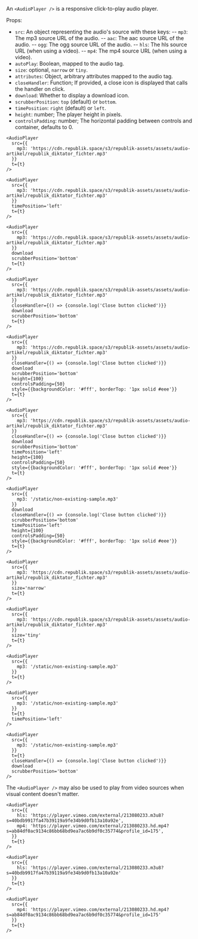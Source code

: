 An `<AudioPlayer />` is a responsive click-to-play audio player.

Props:
- `src`: An object representing the audio's source with these keys:
-- `mp3`: The mp3 source URL of the audio.
-- `aac`: The aac source URL of the audio.
-- `ogg`: The ogg source URL of the audio.
-- `hls`: The hls source URL (when using a video).
-- `mp4`: The mp4 source URL (when using a video).
- `autoPlay`: Boolean, mapped to the audio tag.
- `size`: optional, `narrow` or `tiny`.
- `attributes`: Object, arbitrary attributes mapped to the audio tag.
- `closeHandler`: Function; If provided, a close icon is displayed that calls the handler on click.
- `download`: Whether to display a download icon.
- `scrubberPosition`: `top` (default) or `bottom`.
- `timePosition`: `right` (default) or `left`.
- `height`: number; The player height in pixels.
- `controlsPadding`: number; The horizontal padding between controls and container, defaults to 0.

```react
<AudioPlayer
  src={{
    mp3: 'https://cdn.republik.space/s3/republik-assets/assets/audio-artikel/republik_diktator_fichter.mp3'
  }}
  t={t}
/>
```

```react
<AudioPlayer
  src={{
    mp3: 'https://cdn.republik.space/s3/republik-assets/assets/audio-artikel/republik_diktator_fichter.mp3'
  }}
  timePosition='left'
  t={t}
/>
```

```react
<AudioPlayer
  src={{
    mp3: 'https://cdn.republik.space/s3/republik-assets/assets/audio-artikel/republik_diktator_fichter.mp3'
  }}
  download
  scrubberPosition='bottom'
  t={t}
/>
```

```react
<AudioPlayer
  src={{
    mp3: 'https://cdn.republik.space/s3/republik-assets/assets/audio-artikel/republik_diktator_fichter.mp3'
  }}
  closeHandler={() => {console.log('Close button clicked')}}
  download
  scrubberPosition='bottom'
  t={t}
/>
```

```react
<AudioPlayer
  src={{
    mp3: 'https://cdn.republik.space/s3/republik-assets/assets/audio-artikel/republik_diktator_fichter.mp3'
  }}
  closeHandler={() => {console.log('Close button clicked')}}
  download
  scrubberPosition='bottom'
  height={100}
  controlsPadding={50}
  style={{backgroundColor: '#fff', borderTop: '1px solid #eee'}}
  t={t}
/>
```

```react
<AudioPlayer
  src={{
    mp3: 'https://cdn.republik.space/s3/republik-assets/assets/audio-artikel/republik_diktator_fichter.mp3'
  }}
  closeHandler={() => {console.log('Close button clicked')}}
  download
  scrubberPosition='bottom'
  timePosition='left'
  height={100}
  controlsPadding={50}
  style={{backgroundColor: '#fff', borderTop: '1px solid #eee'}}
  t={t}
/>
```

```react
<AudioPlayer
  src={{
    mp3: '/static/non-existing-sample.mp3'
  }}
  download
  closeHandler={() => {console.log('Close button clicked')}}
  scrubberPosition='bottom'
  timePosition='left'
  height={100}
  controlsPadding={50}
  style={{backgroundColor: '#fff', borderTop: '1px solid #eee'}}
  t={t}
/>
```

```react
<AudioPlayer
  src={{
    mp3: 'https://cdn.republik.space/s3/republik-assets/assets/audio-artikel/republik_diktator_fichter.mp3'
  }}
  size='narrow'
  t={t}
/>
```

```react
<AudioPlayer
  src={{
    mp3: 'https://cdn.republik.space/s3/republik-assets/assets/audio-artikel/republik_diktator_fichter.mp3'
  }}
  size='tiny'
  t={t}
/>
```

```react
<AudioPlayer
  src={{
    mp3: '/static/non-existing-sample.mp3'
  }}
  t={t}
/>
```

```react
<AudioPlayer
  src={{
    mp3: '/static/non-existing-sample.mp3'
  }}
  t={t}
  timePosition='left'
/>
```

```react
<AudioPlayer
  src={{
    mp3: '/static/non-existing-sample.mp3'
  }}
  t={t}
  closeHandler={() => {console.log('Close button clicked')}}
  download
  scrubberPosition='bottom'
/>
```

The `<AudioPlayer />` may also be used to play from video sources when visual content doesn't matter.

```react
<AudioPlayer
  src={{
    hls: 'https://player.vimeo.com/external/213080233.m3u8?s=40bdb9917fa47b39119a9fe34b9d0fb13a10a92e',
    mp4: 'https://player.vimeo.com/external/213080233.hd.mp4?s=ab84df0ac9134c86bb68bd9ea7ac6b9df0c35774&profile_id=175',
  }}
  t={t}
/>
```

```react
<AudioPlayer
  src={{
    hls: 'https://player.vimeo.com/external/213080233.m3u8?s=40bdb9917fa47b39119a9fe34b9d0fb13a10a92e'
  }}
  t={t}
/>
```

```react
<AudioPlayer
  src={{
    mp4: 'https://player.vimeo.com/external/213080233.hd.mp4?s=ab84df0ac9134c86bb68bd9ea7ac6b9df0c35774&profile_id=175'
  }}
  t={t}
/>
```
